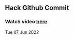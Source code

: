 
 ## Hack Github Commit 
 ### Watch video <a href="https://www.youtube.com">here</a> 
 Tue 07 Jun 2022 
